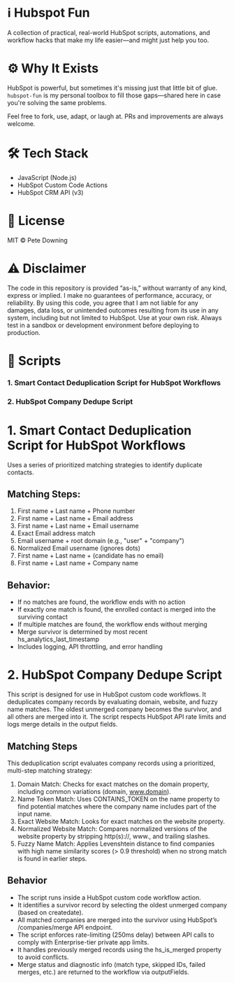 # ℹ️ Hubspot Fun
A collection of practical, real-world HubSpot scripts, automations, and workflow hacks that make my life easier—and might just help you too.

# ⚙️ Why It Exists
HubSpot is powerful, but sometimes it's missing just that little bit of glue. `hubspot-fun` is my personal toolbox to fill those gaps—shared here in case you're solving the same problems.

Feel free to fork, use, adapt, or laugh at. PRs and improvements are always welcome.
# 🛠 Tech Stack
- JavaScript (Node.js)
- HubSpot Custom Code Actions
- HubSpot CRM API (v3)

# 🪪 License
MIT © Pete Downing

# ⚠️ Disclaimer
The code in this repository is provided “as-is,” without warranty of any kind, express or implied. I make no guarantees of performance, accuracy, or reliability. By using this code, you agree that I am not liable for any damages, data loss, or unintended outcomes resulting from its use in any system, including but not limited to HubSpot. Use at your own risk. Always test in a sandbox or development environment before deploying to production.

# 📃 Scripts
### 1. Smart Contact Deduplication Script for HubSpot Workflows
### 2. HubSpot Company Dedupe Script

# 1. Smart Contact Deduplication Script for HubSpot Workflows
Uses a series of prioritized matching strategies to identify duplicate contacts.
## Matching Steps:
1. First name + Last name + Phone number
2. First name + Last name + Email address
3. First name + Last name + Email username
4. Exact Email address match
5. Email username + root domain (e.g., "user" + "company")
6. Normalized Email username (ignores dots)
7. First name + Last name + (candidate has no email)
8. First name + Last name + Company name

## Behavior:
- If no matches are found, the workflow ends with no action
- If exactly one match is found, the enrolled contact is merged into the surviving contact
- If multiple matches are found, the workflow ends without merging
- Merge survivor is determined by most recent hs_analytics_last_timestamp
- Includes logging, API throttling, and error handling

# 2. HubSpot Company Dedupe Script
This script is designed for use in HubSpot custom code workflows. It deduplicates company records by evaluating domain, website, and fuzzy name matches. The oldest unmerged company becomes the survivor, and all others are merged into it. The script respects HubSpot API rate limits and logs merge details in the output fields.
## Matching Steps
This deduplication script evaluates company records using a prioritized, multi-step matching strategy:
1. Domain Match: Checks for exact matches on the domain property, including common variations (domain, www.domain).
2. Name Token Match: Uses CONTAINS_TOKEN on the name property to find potential matches where the company name includes part of the input name.
3. Exact Website Match: Looks for exact matches on the website property.
4. Normalized Website Match: Compares normalized versions of the website property by stripping http(s)://, www., and trailing slashes.
5. Fuzzy Name Match: Applies Levenshtein distance to find companies with high name similarity scores (> 0.9 threshold) when no strong match is found in earlier steps.

## Behavior
- The script runs inside a HubSpot custom code workflow action.
- It identifies a survivor record by selecting the oldest unmerged company (based on createdate).
- All matched companies are merged into the survivor using HubSpot’s /companies/merge API endpoint.
- The script enforces rate-limiting (250ms delay) between API calls to comply with Enterprise-tier private app limits.
- It handles previously merged records using the hs_is_merged property to avoid conflicts.
- Merge status and diagnostic info (match type, skipped IDs, failed merges, etc.) are returned to the workflow via outputFields.

